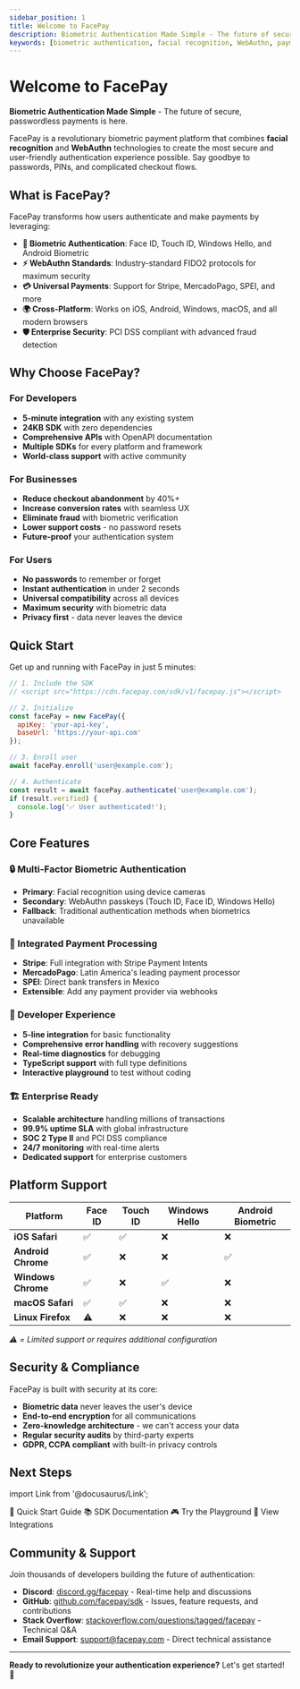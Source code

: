 ```yaml
---
sidebar_position: 1
title: Welcome to FacePay
description: Biometric Authentication Made Simple - The future of secure, passwordless payments is here.
keywords: [biometric authentication, facial recognition, WebAuthn, payments, API, SDK]
---
```


# Welcome to FacePay

**Biometric Authentication Made Simple** - The future of secure, passwordless payments is here.

FacePay is a revolutionary biometric payment platform that combines **facial recognition** and **WebAuthn** technologies to create the most secure and user-friendly authentication experience possible. Say goodbye to passwords, PINs, and complicated checkout flows.

## What is FacePay?

FacePay transforms how users authenticate and make payments by leveraging:

- **🔐 Biometric Authentication**: Face ID, Touch ID, Windows Hello, and Android Biometric
- **⚡ WebAuthn Standards**: Industry-standard FIDO2 protocols for maximum security
- **💳 Universal Payments**: Support for Stripe, MercadoPago, SPEI, and more
- **🌍 Cross-Platform**: Works on iOS, Android, Windows, macOS, and all modern browsers
- **🛡️ Enterprise Security**: PCI DSS compliant with advanced fraud detection

## Why Choose FacePay?

### For Developers
- **5-minute integration** with any existing system
- **24KB SDK** with zero dependencies
- **Comprehensive APIs** with OpenAPI documentation
- **Multiple SDKs** for every platform and framework
- **World-class support** with active community

### For Businesses
- **Reduce checkout abandonment** by 40%+
- **Increase conversion rates** with seamless UX
- **Eliminate fraud** with biometric verification
- **Lower support costs** - no password resets
- **Future-proof** your authentication system

### For Users
- **No passwords** to remember or forget
- **Instant authentication** in under 2 seconds
- **Universal compatibility** across all devices
- **Maximum security** with biometric data
- **Privacy first** - data never leaves the device

## Quick Start

Get up and running with FacePay in just 5 minutes:

```javascript live
// 1. Include the SDK
// <script src="https://cdn.facepay.com/sdk/v1/facepay.js"></script>

// 2. Initialize
const facePay = new FacePay({ 
  apiKey: 'your-api-key',
  baseUrl: 'https://your-api.com' 
});

// 3. Enroll user
await facePay.enroll('user@example.com');

// 4. Authenticate
const result = await facePay.authenticate('user@example.com');
if (result.verified) {
  console.log('✅ User authenticated!');
}
```

## Core Features

### 🔒 Multi-Factor Biometric Authentication
- **Primary**: Facial recognition using device cameras
- **Secondary**: WebAuthn passkeys (Touch ID, Face ID, Windows Hello)
- **Fallback**: Traditional authentication methods when biometrics unavailable

### 💸 Integrated Payment Processing
- **Stripe**: Full integration with Stripe Payment Intents
- **MercadoPago**: Latin America's leading payment processor
- **SPEI**: Direct bank transfers in Mexico
- **Extensible**: Add any payment provider via webhooks

### 🚀 Developer Experience
- **5-line integration** for basic functionality
- **Comprehensive error handling** with recovery suggestions
- **Real-time diagnostics** for debugging
- **TypeScript support** with full type definitions
- **Interactive playground** to test without coding

### 🏗️ Enterprise Ready
- **Scalable architecture** handling millions of transactions
- **99.9% uptime SLA** with global infrastructure
- **SOC 2 Type II** and PCI DSS compliance
- **24/7 monitoring** with real-time alerts
- **Dedicated support** for enterprise customers

## Platform Support

| Platform | Face ID | Touch ID | Windows Hello | Android Biometric |
|----------|---------|----------|---------------|-------------------|
| **iOS Safari** | ✅ | ✅ | ❌ | ❌ |
| **Android Chrome** | ✅ | ❌ | ❌ | ✅ |
| **Windows Chrome** | ✅ | ❌ | ✅ | ❌ |
| **macOS Safari** | ✅ | ✅ | ❌ | ❌ |
| **Linux Firefox** | ⚠️ | ❌ | ❌ | ❌ |

*⚠️ = Limited support or requires additional configuration*

## Security & Compliance

FacePay is built with security at its core:

- **Biometric data** never leaves the user's device
- **End-to-end encryption** for all communications
- **Zero-knowledge architecture** - we can't access your data
- **Regular security audits** by third-party experts
- **GDPR, CCPA compliant** with built-in privacy controls

## Next Steps

import Link from '@docusaurus/Link';

<div style={{display: 'flex', flexWrap: 'wrap', gap: '1rem', marginTop: '2rem'}}>
  <Link to="/docs/getting-started/quickstart" className="button button--primary button--lg">
    🚀 Quick Start Guide
  </Link>
  <Link to="/docs/sdk/overview" className="button button--secondary button--lg">
    📚 SDK Documentation
  </Link>
  <Link to="/playground" className="button button--secondary button--lg">
    🎮 Try the Playground
  </Link>
  <Link to="/docs/integrations/overview" className="button button--secondary button--lg">
    🔌 View Integrations
  </Link>
</div>

## Community & Support

Join thousands of developers building the future of authentication:

- **Discord**: [discord.gg/facepay](https://discord.gg/facepay) - Real-time help and discussions
- **GitHub**: [github.com/facepay/sdk](https://github.com/facepay/sdk) - Issues, feature requests, and contributions
- **Stack Overflow**: [stackoverflow.com/questions/tagged/facepay](https://stackoverflow.com/questions/tagged/facepay) - Technical Q&A
- **Email Support**: [support@facepay.com](mailto:support@facepay.com) - Direct technical assistance

---

**Ready to revolutionize your authentication experience?** Let's get started! 🚀